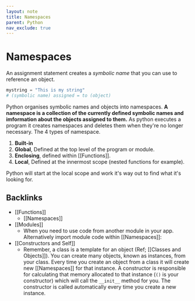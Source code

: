```yaml
---
layout: note
title: Namespaces
parent: Python
nav_exclude: true
---
```


# Namespaces

An assignment statement creates a _symbolic name_ that you can use to reference an object.

```py
mystring = "This is my string"
# (symbolic name) assigned = to (object)
```

Python organises symbolic names and objects into namespaces. **A namespace is a collection of the currently defined symbolic names and imformation about the objects assigned to them.** As python executes a program it creates namespaces and deletes them when they're no longer necessary. The 4 types of namespace.

1. **Built-in**
2. **Global**, Defined at the top level of the program or module.
3. **Enclosing**, defined within [[Functions]].
4. **Local**, Defined at the innermost scope (nested functions for example).

Python will start at the local scope and work it's way out to find what it's looking for.
## Backlinks
* [[Functions]]
	* [[Namespaces]]
* [[Modules]]
	* When you need to use code from another module in your app. Alternatively import module code within [[Namespaces]]:
* [[Constructors and Self]]
	* Remember, a class is a template for an object (Ref; [[Classes and Objects]]). You can create many objects, known as instances, from your class. Every time you create an object from a class it will create new [[Namespaces]] for that instance. A constructor is responsible for calculating that memory allocated to that instance (`()` is your constructor) which will call the `__init__` method for you. The constructor is called automatically every time you create a new instance.

